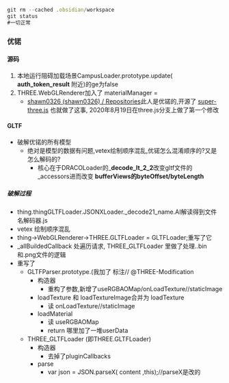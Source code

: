 ```js
git rm --cached .obsidian/workspace 
git status 
#一切正常
```
### 优锘
#### 源码
1. 本地运行阻碍加载场景CampusLoader.prototype.update( __auth_token_result__ 附近)的ge为false
2. THREE.WebGLRenderer加入了 materialManager =
	- [shawn0326 (shawn0326) / Repositories](https://github.com/shawn0326?tab=repositories&q=&type=&language=&sort=)此人是优锘的,开源了 [super-three.js](https://github.com/shawn0326/super-three.js) 也就做了这事, 2020年8月19日在three.js分支上做了第一个修改
#### GLTF
- 破解优锘的所有模型  
    - 绝对是模型的数据有问题,vetex绘制顺序混乱,优锘怎么混淆顺序的?又是怎么解码的?  
        - 核心在于DRACOLoader的_**decode_lt_2_2**改变gltf文件的_accessors进而改变 **bufferViews的byteOffset/byteLength**
##### 破解过程
- thing.thingGLTFLoader.JSONXLoader._decode21_name.AI解读得到文件名解码器.js
- vetex 绘制顺序混乱
- thing->WebGLRenderer->THREE.GLTFLoader = GLTFLoader;重写了它
- _allBuildedCallback 处遍历请求, THREE_GLTFLoader 里做了处理..bin和.png文件的逻辑
- 重写了
	- GLTFParser.prototype.(我加了 标注// @THREE-Modification
		- 构造器
			- 重构了参数,新增了useRGBAOMap/onLoadTexture//staticImage
		- loadTexture 和 loadTextureImage合并为 loadTexture
			- 读 onLoadTexture//staticImage
		- loadMaterial
			- 读 useRGBAOMap
			- return 哪里加了一堆userData
	- THREE_GLTFLoader (即THREE.GLTFLoader)
		- 构造器
			- 去掉了pluginCallbacks
		- parse
			- var json = JSON.parseX( content ,this);//parseX是改的

